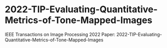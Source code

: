 # 2022-TIP-Evaluating-Quantitative-Metrics-of-Tone-Mapped-Images
IEEE Transactions on Image Processing 2022 Paper: 2022-TIP-Evaluating-Quantitative-Metrics-of-Tone-Mapped-Images
